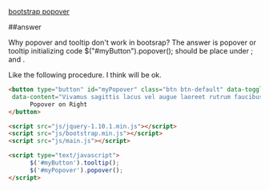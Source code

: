 [bootstrap popover](http://stackoverflow.com/questions/11993903/bootstrap-popover)

##answer

Why popover and tooltip don't work in bootsrap?
The answer is popover or tooltip initializing code $("#myButton").popover(); should be place 
under <script src="js/jquery-1.10.1.min.js"></script>; and <script src="js/bootstrap.min.js"></script>.

Like the following procedure. I think will be ok.


```html
<button type="button" id="myPopover" class="btn btn-default" data-toggle="popover" data-placement="right"
 data-content="Vivamus sagittis lacus vel augue laoreet rutrum faucibus." data-original-title="" title="">
      Popover on Right
</button>

<script src="js/jquery-1.10.1.min.js"></script>
<script src="js/bootstrap.min.js"></script>
<script src="js/main.js"></script>

<script type="text/javascript">
      $('#myButton').tooltip();
      $('#myPopover').popover();
</script> 
```